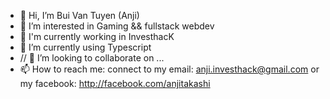 - 👋 Hi, I’m Bui Van Tuyen (Anji)
- 👀 I’m interested in Gaming && fullstack webdev
- 💼 I'm currently working in InvesthacK 
- 🌱 I’m currently using Typescript 
- // 💞️ I’m looking to collaborate on ...
- 📫 How to reach me: 
                      connect to my email: anji.investhack@gmail.com
                      or my facebook: http://facebook.com/anjitakashi                   
